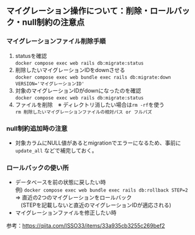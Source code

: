## マイグレーション操作について：削除・ロールバック・null制約の注意点  
### マイグレーションファイル削除手順
1. statusを確認  
`docker compose exec web rails db:migrate:status`
2. 削除したいマイグレーションIDをdownさせる  
`docker compose exec web bundle exec rails db:migrate:down VERSION='マイグレーションID'`
3. 対象のマイグレーションIDがdownになったのを確認  
`docker compose exec web rails db:migrate:status`
4. ファイルを削除　※ ディレクトリ消したい場合は`rm -rf`を使う  
`rm 削除したいマイグレーションファイルの相対パス or フルパズ`

### null制約追加時の注意  
- 対象カラムにNULL値があるとmigrationでエラーになるため、事前に `update_all` などで補完しておく。  

### ロールバックの使い所  
- データベースを前の状態に戻したい時  
例) `docker compose exec web bundle exec rails db:rollback STEP=2`  
    => 直近の2つのマイグレーションをロールバック  
  　(STEPを記載しないと直近のマイグレーションIDが適応される)  
- マイグレーションファイルを修正したい時  

参考：https://qiita.com/ISSO33/items/33a935cb3255c269bef2
